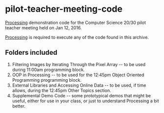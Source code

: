 # pilot-teacher-meeting-code
[Processing](https://processing.org) demonstration code for the Computer Science 20/30 pilot teacher meeting held on Jan 12, 2016.

[Processing](https://processing.org) is required to execute any of the code found in this archive.

## Folders included
1. Filtering Images by Iterating Through the Pixel Array -- to be used during 11:00am programming block. 
2. OOP in Processing -- to be used for the 12:45pm Object Oriented Programming programming block.
3. External Libraries and Accessing Online Data -- to be used, if time allows, during the 12:45pm Other Topics section.
4. Supplemental Demo Code -- some prototypical demos that might be useful, either for use in your class, or just to understand Processing a bit better.